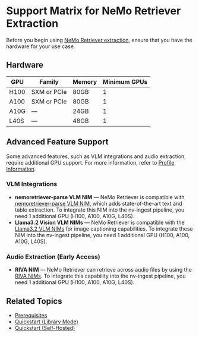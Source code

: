 # Support Matrix for NeMo Retriever Extraction

Before you begin using [NeMo Retriever extraction](overview.md), ensure that you have the hardware for your use case.


## Hardware

| GPU    | Family      | Memory | Minimum GPUs |
|--------|-------------|--------|--------------|
| H100   | SXM or PCIe | 80GB   | 1            |
| A100   | SXM or PCIe | 80GB   | 1            |
| A10G   | —           | 24GB   | 1            |
| L40S   | —           | 48GB   | 1            |



## Advanced Feature Support

Some advanced features, such as VLM integrations and audio extraction, require additional GPU support. 
For more information, refer to [Profile Information](quickstart-guide.md#profile-information).


### VLM Integrations

- **nemoretriever-parse VLM NIM** — NeMo Retriever is compatible with [nemoretriever-parse VLM NIM](https://build.nvidia.com/nvidia/nemoretriever-parse), which adds state-of-the-art text and table extraction. To integrate this NIM into the nv-ingest pipeline, you need 1 additional GPU (H100, A100, A10G, L40S).
- **Llama3.2 Vision VLM NIMs** — NeMo Retriever is compatible with the [Llama3.2 VLM NIMs](https://build.nvidia.com/meta/llama-3.2-11b-vision-instruct/modelcard) for image captioning capabilities. To integrate these NIM into the nv-ingest pipeline, you need 1 additional GPU (H100, A100, A10G, L40S).


### Audio Extraction (Early Access)

- **RIVA NIM** — NeMo Retriever can retrieve across audio files by using the [RIVA NIMs](https://docs.nvidia.com/nim/riva/asr/latest/overview.html). To integrate this capability into the nv-ingest pipeline, you need 1 additional GPU (H100, A100, A10G, L40S).



## Related Topics

- [Prerequisites](prerequisites.md)
- [Quickstart (Library Mode)](quickstart-library-mode.md)
- [Quickstart (Self-Hosted)](quickstart-guide.md)
